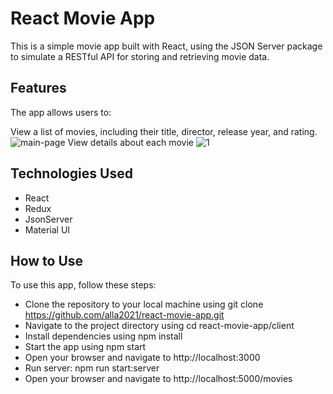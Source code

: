 # React Movie App 

This is a simple movie app built with React, using the JSON Server package to simulate a RESTful API for storing and retrieving movie data.

## Features
The app allows users to:

View a list of movies, including their title, director, release year, and rating.
![main-page](https://user-images.githubusercontent.com/75502074/234050454-b7af9939-9b8f-4fb4-a2d8-93747631e9d2.png)
View details about each movie
![1](https://user-images.githubusercontent.com/75502074/234050513-13bed173-74a1-4909-8f74-c695dfe8ad91.png)

## Technologies Used
- React
- Redux
- JsonServer
- Material UI

## How to Use
To use this app, follow these steps:

- Clone the repository to your local machine using git clone https://github.com/alla2021/react-movie-app.git
- Navigate to the project directory using cd react-movie-app/client
- Install dependencies using npm install
- Start the app using npm start
- Open your browser and navigate to http://localhost:3000
- Run server: npm run start:server
- Open your browser and navigate to http://localhost:5000/movies

